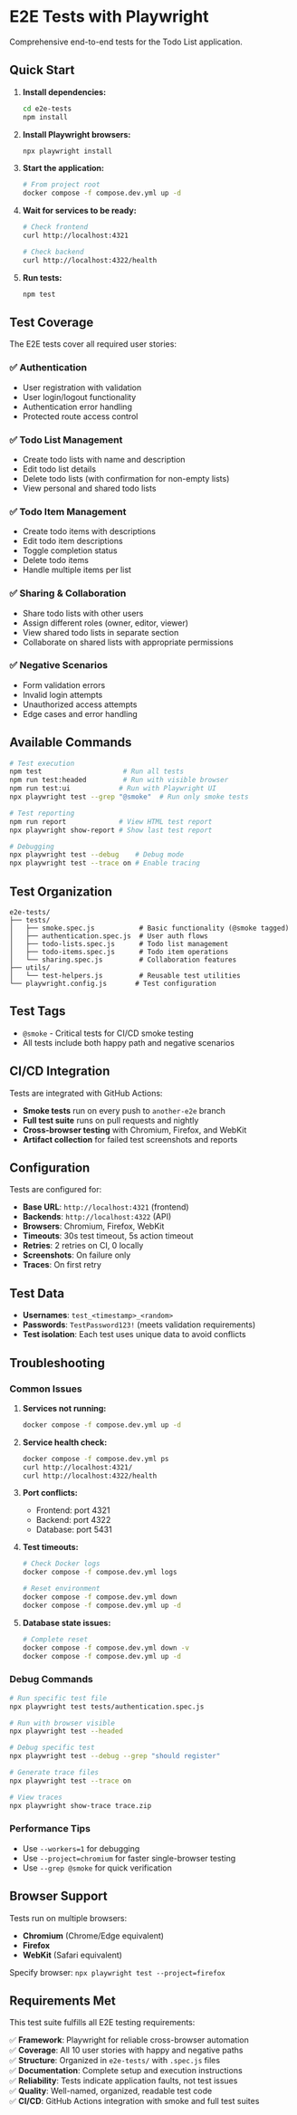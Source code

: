 # E2E Tests with Playwright

Comprehensive end-to-end tests for the Todo List application.

## Quick Start

1. **Install dependencies:**
   ```bash
   cd e2e-tests
   npm install
   ```

2. **Install Playwright browsers:**
   ```bash
   npx playwright install
   ```

3. **Start the application:**
   ```bash
   # From project root
   docker compose -f compose.dev.yml up -d
   ```

4. **Wait for services to be ready:**
   ```bash
   # Check frontend
   curl http://localhost:4321

   # Check backend
   curl http://localhost:4322/health
   ```

5. **Run tests:**
   ```bash
   npm test
   ```

## Test Coverage

The E2E tests cover all required user stories:

### ✅ Authentication
- User registration with validation
- User login/logout functionality  
- Authentication error handling
- Protected route access control

### ✅ Todo List Management
- Create todo lists with name and description
- Edit todo list details
- Delete todo lists (with confirmation for non-empty lists)
- View personal and shared todo lists

### ✅ Todo Item Management
- Create todo items with descriptions
- Edit todo item descriptions
- Toggle completion status
- Delete todo items
- Handle multiple items per list

### ✅ Sharing & Collaboration
- Share todo lists with other users
- Assign different roles (owner, editor, viewer)
- View shared todo lists in separate section
- Collaborate on shared lists with appropriate permissions

### ✅ Negative Scenarios
- Form validation errors
- Invalid login attempts
- Unauthorized access attempts
- Edge cases and error handling

## Available Commands

```bash
# Test execution
npm test                    # Run all tests
npm run test:headed         # Run with visible browser
npm run test:ui            # Run with Playwright UI
npx playwright test --grep "@smoke"  # Run only smoke tests

# Test reporting
npm run report             # View HTML test report
npx playwright show-report # Show last test report

# Debugging
npx playwright test --debug    # Debug mode
npx playwright test --trace on # Enable tracing
```

## Test Organization

```
e2e-tests/
├── tests/
│   ├── smoke.spec.js           # Basic functionality (@smoke tagged)
│   ├── authentication.spec.js  # User auth flows
│   ├── todo-lists.spec.js      # Todo list management
│   ├── todo-items.spec.js      # Todo item operations
│   └── sharing.spec.js         # Collaboration features
├── utils/
│   └── test-helpers.js         # Reusable test utilities
└── playwright.config.js       # Test configuration
```

## Test Tags

- `@smoke` - Critical tests for CI/CD smoke testing
- All tests include both happy path and negative scenarios

## CI/CD Integration

Tests are integrated with GitHub Actions:

- **Smoke tests** run on every push to `another-e2e` branch
- **Full test suite** runs on pull requests and nightly
- **Cross-browser testing** with Chromium, Firefox, and WebKit
- **Artifact collection** for failed test screenshots and reports

## Configuration

Tests are configured for:
- **Base URL**: `http://localhost:4321` (frontend)
- **Backends**: `http://localhost:4322` (API)
- **Browsers**: Chromium, Firefox, WebKit
- **Timeouts**: 30s test timeout, 5s action timeout
- **Retries**: 2 retries on CI, 0 locally
- **Screenshots**: On failure only
- **Traces**: On first retry

## Test Data

- **Usernames**: `test_<timestamp>_<random>`
- **Passwords**: `TestPassword123!` (meets validation requirements)
- **Test isolation**: Each test uses unique data to avoid conflicts

## Troubleshooting

### Common Issues

1. **Services not running:**
   ```bash
   docker compose -f compose.dev.yml up -d
   ```

2. **Service health check:**
   ```bash
   docker compose -f compose.dev.yml ps
   curl http://localhost:4321/
   curl http://localhost:4322/health
   ```

3. **Port conflicts:**
   - Frontend: port 4321
   - Backend: port 4322  
   - Database: port 5431

4. **Test timeouts:**
   ```bash
   # Check Docker logs
   docker compose -f compose.dev.yml logs
   
   # Reset environment
   docker compose -f compose.dev.yml down
   docker compose -f compose.dev.yml up -d
   ```

5. **Database state issues:**
   ```bash
   # Complete reset
   docker compose -f compose.dev.yml down -v
   docker compose -f compose.dev.yml up -d
   ```

### Debug Commands

```bash
# Run specific test file
npx playwright test tests/authentication.spec.js

# Run with browser visible
npx playwright test --headed

# Debug specific test
npx playwright test --debug --grep "should register"

# Generate trace files
npx playwright test --trace on

# View traces
npx playwright show-trace trace.zip
```

### Performance Tips

- Use `--workers=1` for debugging
- Use `--project=chromium` for faster single-browser testing
- Use `--grep @smoke` for quick verification

## Browser Support

Tests run on multiple browsers:
- **Chromium** (Chrome/Edge equivalent)
- **Firefox** 
- **WebKit** (Safari equivalent)

Specify browser: `npx playwright test --project=firefox`

## Requirements Met

This test suite fulfills all E2E testing requirements:

✅ **Framework**: Playwright for reliable cross-browser automation  
✅ **Coverage**: All 10 user stories with happy and negative paths  
✅ **Structure**: Organized in `e2e-tests/` with `.spec.js` files  
✅ **Documentation**: Complete setup and execution instructions  
✅ **Reliability**: Tests indicate application faults, not test issues  
✅ **Quality**: Well-named, organized, readable test code  
✅ **CI/CD**: GitHub Actions integration with smoke and full test suites